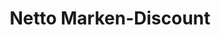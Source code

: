 ---
title: "Netto Marken-Discount"
url: /ettlingen/netto-marken-discount-im-stecken/
shop: Supermarkt
---
